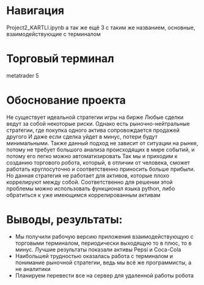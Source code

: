 # Навигация
Project2_KARTLI.ipynb а так же ещё 3 с таким же названием, основные, взаимодействующие с терминалом
# Торговый терминал
metatrader 5
# Обоснование проекта
Не существует идеальной стратегии игры на бирже
Любые сделки ведут за собой некоторые риски. Однако есть рыночно-нейтральные  стратегии, где покупка одного актива сопровождается продажей другого
И даже если сделка уйдет в минус, потери будут минимальными. Также данный подход не зависит от ситуации на рынке, потому не требует большого анализа происходящих в мире событий, и потому его легко можно автоматизировать
Так мы и приходим к созданию торгового робота, который, в отличии от человека, сможет работать круглосуточно и соответственно приносить больше прибыли. Но данная стратегия не работает для активов, которые плохо коррелируют между собой. Соответственно для решении этой проблемы можно использовать функционал языка python, либо обратиться к уже имеющимся коррелированным активам
# Выводы, результаты:
* Мы получили рабочую версию приложения взаимодействующую с торговыми терминалом, периодически выходящую то в плюс, то в минус. Лучшие результаты показали активы Pepsi и Сoсa-Сola
* Наибольшей трудностью оказалась работа с терминалом и понимание рыночной стратегии, ведь мы всё же программисты, а не аналитики
* Планируем перевести все на сервер для удаленной работы робота

